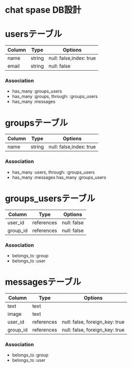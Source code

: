 # chat spase DB設計

# usersテーブル
|Column|Type|Options|
|------|----|-------|
|name|string|null: false,index: true|
|email|string|null: false|

### Association
- has_many :groups_users
- has_many :groups, through: :groups_users
- has_many :messages

# groupsテーブル

|Column|Type|Options|
|------|----|-------|
|name|string|null: false,index: true|

### Association
- has_many :users, through: :groups_users
- has_many :messages
has_many :groups_users

# groups_usersテーブル

|Column|Type|Options|
|------|----|-------|
|user_id|references|null: false|
|group_id|references|null: false|

### Association
- belongs_to :group
- belongs_to :user

# messagesテーブル

|Column|Type|Options|
|------|----|-------|
|text|text||
|image|text||
|user_id|references|null: false, foreign_key: true|
|group_id|references|null: false, foreign_key: true|

### Association
- belongs_to :group
- belongs_to :user